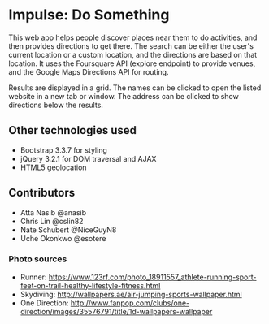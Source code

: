 # Impulse: Do Something

This web app helps people discover places near them to do activities, and then provides directions to get there.
The search can be either the user's current location or a custom location, and the directions are based on that location.
It uses the Foursquare API (explore endpoint) to provide venues, and the Google Maps Directions API for routing.

Results are displayed in a grid. The names can be clicked to open the listed website in a new tab or window. The address
can be clicked to show directions below the results.

## Other technologies used

* Bootstrap 3.3.7 for styling
* jQuery 3.2.1 for DOM traversal and AJAX
* HTML5 geolocation

## Contributors

* Atta Nasib @anasib
* Chris Lin @cslin82
* Nate Schubert @NiceGuyN8
* Uche Okonkwo @esotere

### Photo sources

* Runner: https://www.123rf.com/photo_18911557_athlete-running-sport-feet-on-trail-healthy-lifestyle-fitness.html
* Skydiving: http://wallpapers.ae/air-jumping-sports-wallpaper.html
* One Direction: http://www.fanpop.com/clubs/one-direction/images/35576791/title/1d-wallpapers-wallpaper
